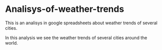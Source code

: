 # Analisys-of-weather-trends
This is an analisys in google spreadsheets about weather trends of several cities.

In this analysis we see the weather trends of several cities around the world.
